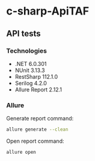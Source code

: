 # c-sharp-ApiTAF

## API tests

### Technologies
- .NET 6.0.301
- NUnit 3.13.3
- RestSharp 112.1.0
- Serilog 4.2.0
- Allure Report 2.12.1

### Allure

Generate report command:
```bash
allure generate --clean
```

Open report command:
```bash
allure open
```